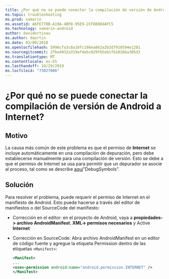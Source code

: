 ```yaml
---
title: ¿Por qué no se puede conectar la compilación de versión de Android a Internet?
ms.topic: troubleshooting
ms.prod: xamarin
ms.assetid: A6FE770B-A19A-4BF8-95E9-2CF880D4AFC5
ms.technology: xamarin-android
author: davidortinau
ms.author: daortin
ms.date: 03/09/2018
ms.openlocfilehash: 5996cfa3c0a18fc186ea862a2b3d7910594e1281
ms.sourcegitcommit: 2fbe4932a319af4ebc829f65eb1fb1816ba305d3
ms.translationtype: MT
ms.contentlocale: es-ES
ms.lasthandoff: 10/29/2019
ms.locfileid: "73027006"
---
```

# <a name="why-cant-my-android-release-build-connect-to-the-internet"></a>¿Por qué no se puede conectar la compilación de versión de Android a Internet?

## <a name="cause"></a>Motivo

La causa más común de este problema es que el permiso de **Internet** se incluye automáticamente en una compilación de depuración, pero debe establecerse manualmente para una compilación de versión. Esto se debe a que el permiso de Internet se usa para permitir que un depurador se asocie al proceso, tal como se describe [aquí](~/android/deploy-test/building-apps/build-process.md)"DebugSymbols".

## <a name="fix"></a>Solución

Para resolver el problema, puede requerir el permiso de Internet en el manifiesto de Android. Esto puede hacerse a través del editor de manifiestos o del SourceCode del manifiesto:

- Corrección en el editor: en el proyecto de Android, vaya a **propiedades-> archivo AndroidManifest. XML-> permisos necesarios** y Active **Internet**

- Corrección en SourceCode: Abra archivo AndroidManifest en un editor de código fuente y agregue la etiqueta Permission dentro de las etiquetas `<Manifest>`:

    ```xml
    <Manifest>
    ...
    <uses-permission android:name="android.permission.INTERNET" />
    </Manifest>
    ```

